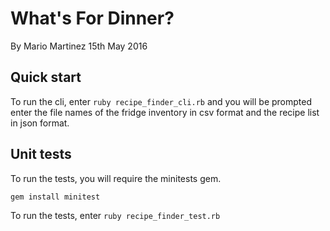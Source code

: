 # What's For Dinner?
By Mario Martinez 15th May 2016

## Quick start
To run the cli, enter `ruby recipe_finder_cli.rb` and you will be prompted enter the file names of the fridge inventory in csv format and the recipe list in json format.

## Unit tests
To run the tests, you will require the minitests gem.

`gem install minitest`

To run the tests, enter `ruby recipe_finder_test.rb`
